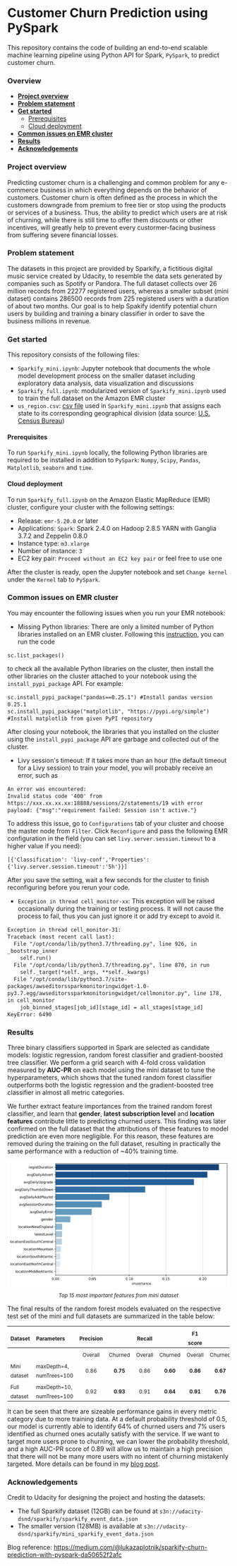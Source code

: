 # Customer Churn Prediction using PySpark

This repository contains the code of building an end-to-end scalable machine learning pipeline using Python API for Spark, `PySpark`, to predict customer churn.

### Overview

- **[Project overview](#project-overview)**
- **[Problem statement](#problem-statement)**
- **[Get started](#get-started)**
  - [Prerequisites](#prerequisites)
  - [Cloud deployment](#cloud-deployment)
- **[Common issues on EMR cluster](#common-issues-on-emr-cluster)**
- **[Results](#results)**
- **[Acknowledgements](#acknowledgements)**
  
### Project overview

Predicting customer churn is a challenging and common problem for any e-commerce business in which everything depends on the behavior of customers. Customer churn is often defined as the process in which the customers downgrade from premium to free tier or stop using the products or services of a business. Thus, the ability to predict which users are at risk of churning, while there is still time to offer them discounts or other incentives, will greatly help to prevent every custormer-facing business from suffering severe financial losses.

### Problem statement

The datasets in this project are provided by Sparkify, a fictitious digital music service created by Udacity, to resemble the data sets generated by companies such as Spotify or Pandora. The full dataset collects over 26 million records from 22277 registered users, whereas a smaller subset (mini dataset) contains 286500 records from 225 registered users with a duration of about two months. Our goal is to help Spakify identify potential churn users by building and training a binary classifier in order to save the business millions in revenue. 

### Get started

This repository consists of the following files:

* `Sparkify_mini.ipynb`: Jupyter notebook that documents the whole model development process on the smaller dataset including exploratory data analysis, data visualization and discussions
* `Sparkify_full.ipynb`: modularized version of `Sparkify_mini.ipynb` used to train the full dataset on the Amazon EMR cluster
* `us_region.csv`: [csv file](https://github.com/cphalpert/census-regions) used in `Sparkify_mini.ipynb` that assigns each state to its corresponding geographical division (data source: [U.S. Census Bureau](https://www2.census.gov/geo/pdfs/maps-data/maps/reference/us_regdiv.pdf))

#### Prerequisites

To run `Sparkify_mini.ipynb` locally, the following Python libraries are required to be installed in addition to `PySpark`: `Numpy`, `Scipy`, `Pandas`, `Matplotlib`, `seaborn` and `time`.

#### Cloud deployment
To run `Sparkify_full.ipynb` on the Amazon Elastic MapReduce (EMR) cluster, configure your cluster with the following settings:
* Release: `emr-5.20.0` or later
* Applications: `Spark`: Spark 2.4.0 on Hadoop 2.8.5 YARN with Ganglia 3.7.2 and Zeppelin 0.8.0
* Instance type: `m3.xlarge`
* Number of instance: `3`
* EC2 key pair: `Proceed without an EC2 key pair` or feel free to use one
  
After the cluster is ready, open the Jupyter notebook and set `Change kernel` under the `Kernel` tab to `PySpark`.

### Common issues on EMR cluster

You may encounter the following issues when you run your EMR notebook:

* Missing Python libraries: There are only a limited number of Python libraries installed on an EMR cluster.
Following this [instruction](https://aws.amazon.com/blogs/big-data/install-python-libraries-on-a-running-cluster-with-emr-notebooks/), you can run the code 
```
sc.list_packages()
```
to check all the available Python libraries on the cluster, then install the other libraries on the cluster attached to your notebook using the `install_pypi_package` API. For example:
```
sc.install_pypi_package("pandas==0.25.1") #Install pandas version 0.25.1
sc.install_pypi_package("matplotlib", "https://pypi.org/simple") #Install matplotlib from given PyPI repository
```
After closing your notebook, the libraries that you installed on the cluster using the `install_pypi_package` API are garbage and collected out of the cluster.

* Livy session's timeout: If it takes more than an hour (the default timeout for a Livy session) to train your model, you will probably receive an error, such as
```
An error was encountered:
Invalid status code '400' from https://xxx.xx.xx.xx:18888/sessions/2/statements/19 with error payload: {"msg":"requirement failed: Session isn't active."}
```
To address this issue, go to `Configurations` tab of your cluster and choose the master node from `Filter`.
Click `Reconfigure` and pass the following EMR configuration in the field (you can set `livy.server.session.timeout` to a higher value if you need):
```
[{'Classification': 'livy-conf','Properties': {'livy.server.session.timeout':'5h'}}]
```
After you save the setting, wait a few seconds for the cluster to finish reconfiguring before you rerun your code.

* `Exception in thread cell_monitor-xx`: This exception will be raised occasionally during the training or testing process. It will not cause the process to fail, thus you can just ignore it or add try except to avoid it.
   
```
Exception in thread cell_monitor-31:
Traceback (most recent call last):
  File "/opt/conda/lib/python3.7/threading.py", line 926, in _bootstrap_inner
    self.run()
  File "/opt/conda/lib/python3.7/threading.py", line 870, in run
    self._target(*self._args, **self._kwargs)
  File "/opt/conda/lib/python3.7/site-packages/awseditorssparkmonitoringwidget-1.0-py3.7.egg/awseditorssparkmonitoringwidget/cellmonitor.py", line 178, in cell_monitor
    job_binned_stages[job_id][stage_id] = all_stages[stage_id]
KeyError: 6490
```

### Results

Three binary classifiers supported in Spark are selected as candidate models: logistic regression, random forest classifier and gradient-boosted tree classifier. We perform a grid search with 4-fold cross validation measured by **AUC-PR** on each model using the mini dataset to tune the hyperparameters, which shows that the tuned random forest classifier outperforms both the logistic regression and the gradient-boosted tree classifier in almost all metric categories. 

We further extract feature importances from the trained random forest classifier, and learn that **gender**, **latest subscription level** and **location features** contribute little to predicting churned users. This finding was later confirmed on the full dataset that the attributions of these features to model prediction are even more negligible. For this reason, these features are removed during the training on the full dataset, resulting in practically the same performance with a reduction of ~40% training time.
<p align="center">
    <img src="https://github.com/w-guo/wguo/blob/master/content/post/Sparkify-churn-prediction/feature_importances.png" width="560"> <br />
    <em><sub>Top 15 most important features from mini dataset</sub></em>
</p>
The final results of the random forest models evaluated on the respective test set of the mini and full datasets are summarized in the table below:

| <sub>Dataset</sub>      | <sub>Parameters</sub>                | <sub>Precision</sub> |                     | <sub>Recall</sub>  |                     | <sub>F1 score</sub> |                     |  <sub>AUC-PR</sub>  |
| :---------------------- | :----------------------------------- | :------------------: | :-----------------: | :----------------: | :-----------------: | :-----------------: | :-----------------: | :-----------------: |
|                         |                                      |  <sub>Overall</sub>  | <sub>Churned</sub>  | <sub>Overall</sub> | <sub>Churned</sub>  | <sub>Overall</sub>  | <sub>Churned</sub>  |                     |
| <sub>Mini dataset</sub> | <sub>maxDepth=4, numTrees=100</sub>  |   <sub>0.86</sub>    | <sub>**0.75**</sub> |  <sub>0.86</sub>   | <sub>**0.60**</sub> | <sub>**0.86**</sub> | <sub>**0.67**</sub> | <sub>**0.77**</sub> |
| <sub>Full dataset</sub> | <sub>maxDepth=10, numTrees=100</sub> |   <sub>0.92</sub>    | <sub>**0.93**</sub> |  <sub>0.91</sub>   | <sub>**0.64**</sub> | <sub>**0.91**</sub> | <sub>**0.76**</sub> | <sub>**0.89**</sub> |

 It can be seen that there are sizeable performance gains in every metric category due to more training data. At a default probability threshold of 0.5, our model is currently able to identify 64% of churned users and 7% users identified as churned ones acutally satisfy with the service. If we want to target more users prone to churning, we can lower the probability threshold, and a high AUC-PR score of 0.89 will allow us to maintain a high precision that there will not be many more users with no intent of churning mistakenly targeted. More details can be found in my [blog post](https://wguo.rbind.io/post/sparkify-churn-prediction/).

### Acknowledgements
Credit to Udacity for designing the project and hosting the datasets:

* The full Sparkify dataset (12GB) can be found at `s3n://udacity-dsnd/sparkify/sparkify_event_data.json`
* The smaller version (128MB) is available at `s3n://udacity-dsnd/sparkify/mini_sparkify_event_data.json`
  
Blog reference: https://medium.com/@lukazaplotnik/sparkify-churn-prediction-with-pyspark-da50652f2afc
